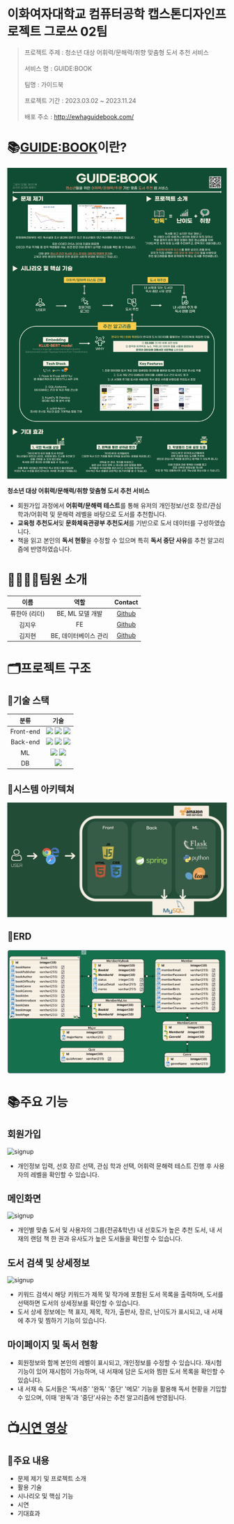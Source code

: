 # 이화여자대학교 컴퓨터공학 캡스톤디자인프로젝트 그로쓰 02팀

> 프로젝트 주제 : 청소년 대상 어휘력/문해력/취향 맞춤형 도서 추천 서비스 <br/><br/>
> 서비스 명 : GUIDE:BOOK  <br/><br/>
> 팀명 : 가이드북 <br/><br/>
> 프로젝트 기간 : 2023.03.02 ~ 2023.11.24 <br/><br/>
> 배포 주소 : http://ewhaguidebook.com/

# 📚[GUIDE:BOOK](http://ewhaguidebook.com/)이란?
![포스터](readme_document/poster.png)

**청소년 대상 어휘력/문해력/취향 맞춤형 도서 추천 서비스**

- 회원가입 과정에서 **어휘력/문해력 테스트**를 통해 유저의 개인정보/선호 장르/관심 학과/어휘력 및 문해력 레벨을 바탕으로 도서를 추천합니다.
- **교육청 추천도서**및 **문화체육관광부 추천도서**를 기반으로 도서 데이터를 구성하였습니다.
- 책을 읽고 본인의 **독서 현황**을 수정할 수 있으며 특히 **독서 중단 사유**를 추천 알고리즘에 반영하였습니다.

# 👨‍👩‍👧‍👦팀원 소개

|     이름      |            역할             |                  Contact                  |
| :-----------: | :-------------------------: | :---------------------------------------: |
| 류한아 (리더)   |      BE, ML 모델 개발       |  [Github](https://github.com/AntBean94)     |
|    김지우     | FE                        |  [Github](https://github.com/kjw3757)       |
|    김지현     |    BE, 데이터베이스 관리     |  [Github](https://github.com/wlgus253254)     |


# 🗂️프로젝트 구조
## 📁기술 스택

|     분류      |                                                                                                                                        기술                                                                                                                                         |
| :-----------: | :---------------------------------------------------------------------------------------------------------------------------------------------------------------------------------------------------------------------------------------------------------------------------------: |
|   Front-end   |                                                                                                      <img src="https://img.shields.io/badge/html5-E34F26?style=for-the-badge&logo=html5&logoColor=white"> <img src="https://img.shields.io/badge/css-1572B6?style=for-the-badge&logo=css3&logoColor=white"> <img src="https://img.shields.io/badge/javascript-F7DF1E?style=for-the-badge&logo=javascript&logoColor=black">                                                                                                     |
|   Back-end    | <img src="https://img.shields.io/badge/spring-6DB33F?style=for-the-badge&logo=spring&logoColor=white"> <img src="https://img.shields.io/badge/springboot-6DB33F?style=for-the-badge&logo=springboot&logoColor=white"> <img src="https://img.shields.io/badge/flask-000000?style=for-the-badge&logo=flask&logoColor=white">  |
|      ML       |                                                                    <img src="https://img.shields.io/badge/scikitlearn-F7931E?style=for-the-badge&logo=scikitlearn&logoColor=white">                      <img src="https://img.shields.io/badge/python-3776AB?style=for-the-badge&logo=python&logoColor=white">                                                     |
|      DB       |                                                                                                         <img src="https://img.shields.io/badge/mysql-4479A1?style=for-the-badge&logo=mysql&logoColor=white">                                                                                                       |


## 📁시스템 아키텍쳐

![시스템구조](readme_document/system_arch.png)  

## 📁ERD

![ERD](readme_document/ERD.png)


# 📚주요 기능

## 회원가입
![signup](readme_document/signup.gif)
- 개인정보 입력, 선호 장르 선택, 관심 학과 선택, 어휘력 문해력 테스트 진행 후 사용자의 레벨을 확인할 수 있습니다.<br/>

## 메인화면
![signup](readme_document/main.gif)
- 개인별 맞춤 도서 및 사용자의 그룹(전공&학년) 내 선호도가 높은 추천 도서, 내 서재의 랜덤 책 한 권과 유사도가 높은 도서들을 확인할 수 있습니다.<br/>

## 도서 검색 및 상세정보
![signup](readme_document/search.gif)
- 키워드 검색시 해당 키워드가 제목 및 작가에 포함된 도서 목록을 출력하며, 도서를 선택하면 도서의 상세정보를 확인할 수 있습니다.<br/>
- 도서 상세 정보에는 책 표지, 제목, 작가, 출판사, 장르, 난이도가 표시되고, 내 서재에 추가 및 찜하기 기능이 있습니다.<br/>

## 마이페이지 및 독서 현황
- 회원정보와 함께 본인의 레벨이 표시되고, 개인정보를 수정할 수 있습니다. 재시험 기능이 있어 재시험이 가능하며, 내 서재에 담은 도서와 찜한 도서 목록을 확인할 수 있습니다.<br/>
- 내 서재 속 도서들은 '독서중' '완독' '중단' '메모' 기능을 활용해 독서 현황을 기입할 수 있으며, 이때 '완독'과 '중단'사유는 추천 알고리즘에 반영됩니다.<br/>

  


# 📺[시연 영상](https://www.youtube.com/watch?v=7KpBBu7_FRY)
## 📍주요 내용
- 문제 제기 및 프로젝트 소개<br/>
- 활용 기술<br/>
- 시나리오 및 핵심 기능<br/>
- 시연<br/>
- 기대효과 <br/>




